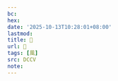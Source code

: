 ```yaml
---
bc:
hex:
date: '2025-10-13T10:28:01+08:00'
lastmod:
title: 􂖩
url: 􂖩
tags: [風]
src: DCCV
note:
---
```

